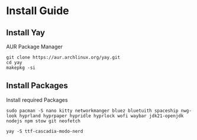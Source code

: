 # Install Guide 

## Install Yay 
AUR Package Manager
```
git clone https://aur.archlinux.org/yay.git
cd yay
makepkg -si
```

## Install Packages
Install required Packages
```
sudo pacman -S nano kitty networkmanger bluez bluetuith spaceship nwg-look hyprland hyprpaper hypridle hyprlock wofi waybar jdk21-openjdk nodejs npm stow git neofetch

yay -S ttf-cascadia-modo-nerd
```
